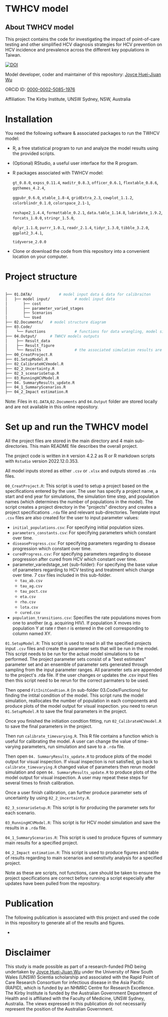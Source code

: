 # TWHCV model 
## About TWHCV model
This project contains the code for investigating the impact of point-of-care testing and other simplified HCV diagnosis strategies for HCV prevention on HCV incidence and prevalence across the different key populations in Taiwan. 

[![DOI](https://zenodo.org/badge/612906740.svg)](https://zenodo.org/badge/latestdoi/612906740)

Model developer, coder and maintainer of this repository: [Joyce Huei-Jiuan Wu](https://github.com/ninowwss)

ORCiD ID: [0000-0002-5085-1976](https://orcid.org/my-orcid?orcid=0000-0002-5085-1976)


Affiliation: The Kirby Institute, UNSW Sydney, NSW, Australia


# Installation
You need the following software & associated packages to run the TWHCV model:

* R, a free statistical program to run and analyze the model results using the provided scripts.
* (Optional) RStudio, a useful user interface for the R program.
* R packages associated with TWHCV model: 

    `gt_0.8.0`, `expss_0.11.4`, `maditr_0.8.3`, `officer_0.6.1`, `flextable_0.8.6`, `ggthemes_4.2.4`,
 
    `ggpubr_0.6.0`, `xtable_1.8-4`, `gridExtra_2.3`, `cowplot_1.1.2`, `colorblindr_0.1.0`, `colorspace_2.1-1`, 
 
    `reshape2_1.4.4`, `formattable_0.2.1`, `data.table_1.14.8`, `lubridate_1.9.2`, `forcats_1.0.0`, `stringr_1.5.0`,    
 
    `dplyr_1.1.0`, `purrr_1.0.1`, `readr_2.1.4`, `tidyr_1.3.0`, `tibble_3.2.0`, `ggplot2_3.4.1`,  
 
    `tidyverse_2.0.0`  
    
* Clone or download the code from this repository into a convenient location on your computer. 

# Project structure 
```bash

├── 01.DATA/            # model input data & data for calibraiton  
│   ├── model input/           # model input data
│       ├── cost
│       ├── parameter_varied_stages
│       ├── Scenarios           
│       └── Used 
├── 02.Documents/	# model structure diagram 
├── 03.Code/
│    └── Functions             # functions for data wrangling, model simulation and results generation(plots) 
├── 04.Output/		# TWHCV models outputs
│    ├── Result_data   
│    ├── Result_figure
│    └── Results               # the associated simulation results are stored as .rda files in this subfolder
├── 00_CreatProject.R
├── 01.SetupModel.R
├── 02_CalibrateHCVmodel.R
├── 02_2_Uncertainty.R
├── 02_3_scenarioSetup.R
├── 03_RunningHCVModel.R
├── 04. SummaryResults_update.R
├── 04_1_SummaryScenarios.R
├── 04_2_Impact estimation.R
```
Note: Files in `01.DATA`,`02.Documents` and `04.Output` folder are stored locally and are not available in this online repository.

# Set up and run the TWHCV model
All the project files are stored in the main directory and 4 main sub-directories. This main README file describes the overall project. 

The project code is written in `R` version 4.2.2 as R or R markdown scripts with `Rstudio` version 2022.12.0.353. 


All model inputs stored as either `.csv` or `.xlsx` and outputs stored as `.rda` files.



`00_CreatProject.R`: This script is used to setup a project based on the specifications entered by the user. 
The user has specify a project name, a start and end year for simulations, the simulation time step, and population names (which determines the number of populations in the model). 
The script creates a project directory in the "projects" directory and creates a project specifications `.rda` file and relevant sub-directories. 
Template input `.csv` files are also created for the user to input parameter values:
 * `initial_populations.csv`: For specifying initial population sizes.
 * `parameters_constants.csv`: For specifying parameters which constant over time.
 * `diseaseProgress.csv`: For specifying parameters regarding to disease progression which constant over time.
 * `curedProgress.csv`: For specifying parameters regarding to disease progression after cured from HCV which constant over time.
 * parameter_variedstage_set (sub-folder): For specifying the base value of parameters regarding to HCV testing and treatment which change over time.
    7 csv files included in this sub-folder. 
      *    `tau_ab.csv`
      *    `tau_ag.csv`
      *    `tau_poct.csv`
      *    `eta.csv`
      *    `rho.csv`
      *    `lota.csv`
      *    `cured.csv`
 * `population_transitions.csv`: Specifies the rate populations moves from one to another (e.g. acquiring HIV). 
    If population X moves into population Y at rate r then r is entered in the cell corresponding to column named XY.


`01.SetupModel.R`: This script is used to read in all the specified projects input `.csv` files and create the parameter sets that will be run in the model. 
  This script needs to be run for the actual model simulations to be performed. 
  The project parameter sets consist of a "best estimates" parameter set and an ensemble of parameter sets generated through sampling from the input parameter ranges. 
  All parameter sets are appended to the project's .rda file. 
  If the user changes or updates the .csv input files then this script need to be rerun for the correct parmaters to be used.
  
Then opend `FitInitCondtion.R` (in sub-folder 03.Code/Functions) for finding the intital condition of the model. 
  This script runs the model simulation, reallocates the number of population in each components and produce plots of the model output for visual inspection. 
 you need to rerun `01.SetupModel.R` to save the final parameters in the project.

Once you finished the initiation condtion fitting, run `02_CalibrateHCVmodel.R` to save the final parameters in the project. 

Then run `calibrate_timevarying.R`. This R file contains a function which is useful for calibrating the model. 
A user can change the value of time-varying parameters, run simulation and save to a `.rda` file. 


Then open `04. SummaryResults_update.R` to produce plots of the model output for visual inspection. 
If visual inspection is not satisfied, go back to `calibrate_timevarying.R` changed value of parameters then rerun model simulation and 
open `04. SummaryResults_update.R` to produce plots of the model output for visual inspection. A user may repeat these steps for several times to finish calibration.

Once a user finish calibration, can further produce parameter sets of uncertainty by using `02_2_Uncertainty.R`.  

`02_3_scenarioSetup.R`: This script is for producing the parameter sets for each scenario. 
 

`03_RunningHCVModel.R`: This script is for HCV model simulation and save the results in a `.rda` file. 

`04_1_SummaryScenarios.R`: This script is used to produce figures of summary main results for a specified project.

`04_2_Impact estimation.R`: This script is used to produce figures and table of results regarding to main scenarios and senstivity analysis for a specified project.

Note as these are scripts, not functions, care should be taken to ensure the project specifications are correct before running a script especially after updates have been pulled from the repository.






# Publication 
The following publication is associated with this project and used the code in this repository to generate all of the results and figures.

* 



# Disclaimer
This study is made possible as part of a research-funded PhD being undertaken by [Joyce Huei-Jiuan Wu](https://github.com/ninowwss) under the University of New South Wales (UNSW) Scientia scholarship and associated with the Rapid Point of Care Research Consortium for infectious disease in the Asia Pacific (RAPID), which is funded by an NHMRC Centre for Research Excellence.
The Kirby Institute is funded by the Australian Government Department of Health and is affiliated with the Faculty of Medicine, UNSW Sydney, Australia. 
The views expressed in this publication do not necessarily represent the position of the Australian Government.

